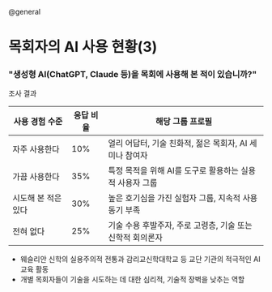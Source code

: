 @general

# 목회자의 AI 사용 현황(3)

### "생성형 AI(ChatGPT, Claude 등)을 목회에 사용해 본 적이 있습니까?"

조사 결과

| 사용 경험 수준      | 응답 비율 | 해당 그룹 프로필                                           |
| ------------------- | --------- | ---------------------------------------------------------- |
| 자주 사용한다       | 10%       | 얼리 어답터, 기술 친화적, 젊은 목회자, AI 세미나 참여자    |
| 가끔 사용한다       | 35%       | 특정 목적을 위해 AI를 도구로 활용하는 실용적 사용자 그룹   |
| 시도해 본 적은 있다 | 30%       | 높은 호기심을 가진 실험자 그룹, 지속적 사용 동기 부족      |
| 전혀 없다           | 25%       | 기술 수용 후발주자, 주로 고령층, 기술 또는 신학적 회의론자 |

- 웨슬리안 신학의 실용주의적 전통과 감리교신학대학교 등 교단 기관의 적극적인 AI 교육 활동
- 개별 목회자들이 기술을 시도하는 데 대한 심리적, 기술적 장벽을 낮추는 역할
